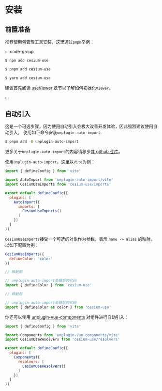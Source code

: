 # 安装

## 前置准备

推荐使用包管理工具安装，这里通过`pnpm`举例：

::: code-group

```sh [npm]
$ npm add cesium-use
```

```sh [pnpm]
$ pnpm add cesium-use
```

```sh [yarn]
$ yarn add cesium-use
```

建议首先阅读 [useViewer](composables/useViewer.md) 章节以了解如何初始化`Viewer`。

:::

## 自动引入

这是一个可选步骤，因为使用自动引入会极大改善开发体验，因此强烈建议使用自动引入。
使用如下命令安装`unplugin-auto-import`:

```sh
$ pnpm add -D unplugin-auto-import
```

更多关于`unplugin-auto-import`的内容请移步[其 github 仓库](https://github.com/unplugin/unplugin-auto-import)。

使用`unplugin-auto-import`，这里以`Vite`为例：

```js
import { defineConfig } from 'vite'

import AutoImport from 'unplugin-auto-import/vite'
import CesiumUseImports from 'cesium-use/imports'

export default defineConfig({
  plugins: [
    AutoImport({
      imports: [
        CesiumUseImports()
      ]
    })
  ]
})
```

`CesiumUseImports`接受一个可选的对象作为参数，表示 `name -> alias` 的映射。
以如下配置为例：

```js
CesiumUseImports({
  defineColor: 'color'
})
```

```js
// 映射前

// unplugin-auto-import处理后的代码
import { defineColor } from 'cesium-use'
```

```js
// 映射后

// unplugin-auto-import处理后的代码
import { defineColor as color } from 'cesium-use'
```

你还可以使用 [unplugin-vue-components](https://github.com/unplugin/unplugin-vue-components) 对组件进行自动引入：

```js
import { defineConfig } from 'vite'

import Components from 'unplugin-vue-components/vite'
import CesiumUseResolvers from 'cesium-use/resolvers'

export default defineConfig({
  plugins: [
    Components({
      resolvers: [
        CesiumUseResolvers()
      ]
    })
  ]
})
```
